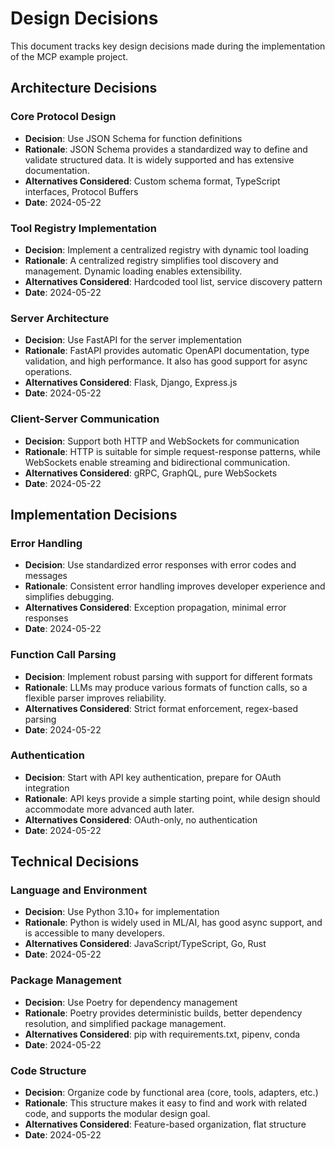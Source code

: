 # Design Decisions

This document tracks key design decisions made during the implementation of the MCP example project.

## Architecture Decisions

### Core Protocol Design
- **Decision**: Use JSON Schema for function definitions
- **Rationale**: JSON Schema provides a standardized way to define and validate structured data. It is widely supported and has extensive documentation.
- **Alternatives Considered**: Custom schema format, TypeScript interfaces, Protocol Buffers
- **Date**: 2024-05-22

### Tool Registry Implementation
- **Decision**: Implement a centralized registry with dynamic tool loading
- **Rationale**: A centralized registry simplifies tool discovery and management. Dynamic loading enables extensibility.
- **Alternatives Considered**: Hardcoded tool list, service discovery pattern
- **Date**: 2024-05-22

### Server Architecture
- **Decision**: Use FastAPI for the server implementation
- **Rationale**: FastAPI provides automatic OpenAPI documentation, type validation, and high performance. It also has good support for async operations.
- **Alternatives Considered**: Flask, Django, Express.js
- **Date**: 2024-05-22

### Client-Server Communication
- **Decision**: Support both HTTP and WebSockets for communication
- **Rationale**: HTTP is suitable for simple request-response patterns, while WebSockets enable streaming and bidirectional communication.
- **Alternatives Considered**: gRPC, GraphQL, pure WebSockets
- **Date**: 2024-05-22

## Implementation Decisions

### Error Handling
- **Decision**: Use standardized error responses with error codes and messages
- **Rationale**: Consistent error handling improves developer experience and simplifies debugging.
- **Alternatives Considered**: Exception propagation, minimal error responses
- **Date**: 2024-05-22

### Function Call Parsing
- **Decision**: Implement robust parsing with support for different formats
- **Rationale**: LLMs may produce various formats of function calls, so a flexible parser improves reliability.
- **Alternatives Considered**: Strict format enforcement, regex-based parsing
- **Date**: 2024-05-22

### Authentication
- **Decision**: Start with API key authentication, prepare for OAuth integration
- **Rationale**: API keys provide a simple starting point, while design should accommodate more advanced auth later.
- **Alternatives Considered**: OAuth-only, no authentication
- **Date**: 2024-05-22

## Technical Decisions

### Language and Environment
- **Decision**: Use Python 3.10+ for implementation
- **Rationale**: Python is widely used in ML/AI, has good async support, and is accessible to many developers.
- **Alternatives Considered**: JavaScript/TypeScript, Go, Rust
- **Date**: 2024-05-22

### Package Management
- **Decision**: Use Poetry for dependency management
- **Rationale**: Poetry provides deterministic builds, better dependency resolution, and simplified package management.
- **Alternatives Considered**: pip with requirements.txt, pipenv, conda
- **Date**: 2024-05-22

### Code Structure
- **Decision**: Organize code by functional area (core, tools, adapters, etc.)
- **Rationale**: This structure makes it easy to find and work with related code, and supports the modular design goal.
- **Alternatives Considered**: Feature-based organization, flat structure
- **Date**: 2024-05-22 